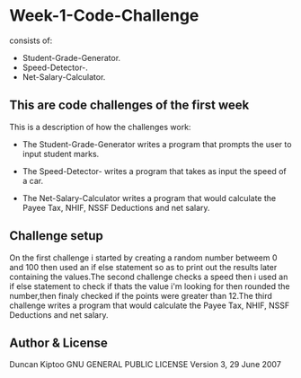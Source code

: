 # Week-1-Code-Challenge
consists of:

* Student-Grade-Generator.
* Speed-Detector-.
* Net-Salary-Calculator.

## This are code challenges of the first week

This is a description of how the challenges work:

* The Student-Grade-Generator writes a program that prompts the user to input student marks.

* The Speed-Detector- writes a program that takes as input the speed of a car.

* The Net-Salary-Calculator writes a program that would calculate the Payee Tax, NHIF, NSSF Deductions and net salary.

## Challenge setup

On the first challenge i started by creating a random number 
betweem 0 and 100 then used an if else statement so as to print out the results later containing the values.The second challenge checks a speed then i used an if else statement to check if thats the value i'm looking for then rounded the number,then finaly checked if the points were greater than 12.The third challenge writes a program that would calculate the Payee Tax, NHIF, NSSF Deductions and net salary.


## Author & License

Duncan Kiptoo
GNU GENERAL PUBLIC LICENSE Version 3, 29 June 2007
